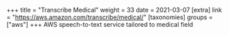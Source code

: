 +++
title = "Transcribe Medical"
weight = 33
date = 2021-03-07
[extra]
link = "https://aws.amazon.com/transcribe/medical/"
[taxonomies]
groups = ["aws"]
+++
AWS speech-to-text service tailored to medical field

